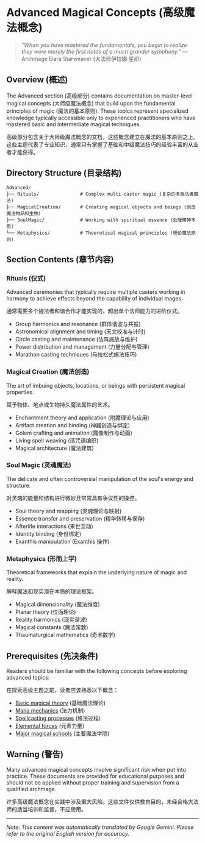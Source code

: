 # **Advanced Magical Concepts (高级魔法概念)**

> *"When you have mastered the fundamentals, you begin to realize they were merely the first notes of a much grander symphony."* — Archmage Elara Starweaver (大法师伊拉娜·星织)

## Overview (概述)

The Advanced section (高级部分) contains documentation on master-level magical concepts (大师级魔法概念) that build upon the fundamental principles of magic (魔法的基本原则). These topics represent specialized knowledge typically accessible only to experienced practitioners who have mastered basic and intermediate magical techniques.

高级部分包含关于大师级魔法概念的文档，这些概念建立在魔法的基本原则之上。这些主题代表了专业知识，通常只有掌握了基础和中级魔法技巧的经验丰富的从业者才能获得。

## Directory Structure (目录结构)

```
Advanced/
├── Rituals/               # Complex multi-caster magic (复杂的多施法者魔法)
├── MagicalCreation/       # Creating magical objects and beings (创造魔法物品和生物)
├── SoulMagic/             # Working with spiritual essence (处理精神本质)
└── Metaphysics/           # Theoretical magical principles (理论魔法原则)
```

## Section Contents (章节内容)

### Rituals (仪式)

Advanced ceremonies that typically require multiple casters working in harmony to achieve effects beyond the capability of individual mages.

通常需要多个施法者和谐合作才能实现的，超出单个法师能力的进阶仪式。

- Group harmonics and resonance (群体谐波与共振)
- Astronomical alignment and timing (天文校准与计时)
- Circle casting and maintenance (法阵施放与维护)
- Power distribution and management (力量分配与管理)
- Marathon casting techniques (马拉松式施法技巧)

### Magical Creation (魔法创造)

The art of imbuing objects, locations, or beings with persistent magical properties.

赋予物体、地点或生物持久魔法属性的艺术。

- Enchantment theory and application (附魔理论与应用)
- Artifact creation and binding (神器创造与绑定)
- Golem crafting and animation (魔像制作与动画)
- Living spell weaving (活咒语编织)
- Magical architecture (魔法建筑)

### Soul Magic (灵魂魔法)

The delicate and often controversial manipulation of the soul's energy and structure.

对灵魂的能量和结构进行微妙且常常具有争议性的操控。

- Soul theory and mapping (灵魂理论与映射)
- Essence transfer and preservation (精华转移与保存)
- Afterlife interactions (来世互动)
- Identity binding (身份绑定)
- Exanthis manipulation (Exanthis 操作)

### Metaphysics (形而上学)

Theoretical frameworks that explain the underlying nature of magic and reality.

解释魔法和现实潜在本质的理论框架。

- Magical dimensionality (魔法维度)
- Planar theory (位面理论)
- Reality harmonics (现实谐波)
- Magical constants (魔法常数)
- Thaumaturgical mathematics (奇术数学)

## Prerequisites (先决条件)

Readers should be familiar with the following concepts before exploring advanced topics:

在探索高级主题之前，读者应该熟悉以下概念：

- [Basic magical theory](/codex/Magics/Core/Magic.md) (基础魔法理论)
- [Mana mechanics](/codex/Magics/Core/ManaMechanics.md) (法力机制)
- [Spellcasting processes](/codex/Magics/Core/MagicCasting.md) (施法过程)
- [Elemental forces](/codex/Magics/Elements/ElementalMagic.md) (元素力量)
- [Major magical schools](/codex/Magics/Schools/) (主要魔法学院)

## Warning (警告)

Many advanced magical concepts involve significant risk when put into practice. These documents are provided for educational purposes and should not be applied without proper training and supervision from a qualified archmage.

许多高级魔法概念在实践中涉及重大风险。这些文件仅供教育目的，未经合格大法师的适当培训和监督，不应使用。


---
_Note: This content was automatically translated by Google Gemini. Please refer to the original English version for accuracy._